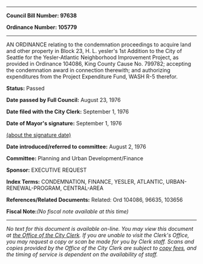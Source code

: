 

********

**Council Bill Number: 97638**
   
**Ordinance Number: 105779**
********

 AN ORDINANCE relating to the condemnation proceedings to acquire land and other property in Block 23, H. L. yesler's 1st Addition to the City of Seattle for the Yesler-Atlantic Neighborhood Improvement Project, as provided in Ordinance 104086, King County Cause No. 799782; accepting the condemnation award in connection therewith; and authorizing expenditures from the Project Expenditure Fund, WASH R-5 therefor.

**Status:** Passed
   
**Date passed by Full Council:** August 23, 1976
   
**Date filed with the City Clerk:** September 1, 1976
   
**Date of Mayor's signature:** September 1, 1976
   
[(about the signature date)](/~public/approvaldate.htm)
   
   
   
**Date introduced/referred to committee:** August 2, 1976
   
**Committee:** Planning and Urban Development/Finance
   
**Sponsor:** EXECUTIVE REQUEST
   
   
**Index Terms:** CONDEMNATION, FINANCE, YESLER, ATLANTIC, URBAN-RENEWAL-PROGRAM, CENTRAL-AREA

**References/Related Documents:** Related: Ord 104086, 96635, 103656

**Fiscal Note:**_(No fiscal note available at this time)_
********

_No text for this document is available on-line. You may view this document at [the Office of the City Clerk](http://www.seattle.gov/leg/clerk/contactUs.htm). If you are unable to visit the Clerk's Office, you may request a copy or scan be made for you by Clerk staff. Scans and copies provided by the Office of the City Clerk are subject to [copy fees](http://clerk.seattle.gov/~public/clerkfees.htm), and the timing of service is dependent on the availability of staff._

